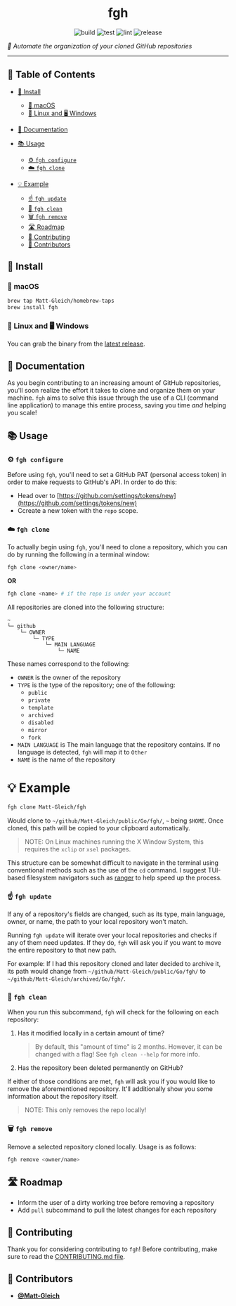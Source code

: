 <!-- DO NOT REMOVE - contributor_list:data:start:["Matt-Gleich"]:end -->

<h1 align="center">fgh</h1>

<p align="center">

<img alt="build" src="https://github.com/Matt-Gleich/fgh/workflows/build/badge.svg" />
<img alt="test" src="https://github.com/Matt-Gleich/fgh/workflows/test/badge.svg" />
<img alt="lint" src="https://github.com/Matt-Gleich/fgh/workflows/lint/badge.svg" />
<img alt="release" src="https://github.com/Matt-Gleich/fgh/workflows/release/badge.svg" />

<i>📁 Automate the organization of your cloned GitHub repositories</i>

</p>

<hr />

## 📜 Table of Contents

- [🚀 Install](#---install)

  - [🍎 macOS](#---macos)
  - [🐧 Linux and 🖥 Windows](#---linux-and----windows)

- [📖 Documentation](#---documentation)

- [📚 Usage](#---usage)

  - [⚙️ `fgh configure`](#----fgh-configure-)
  - [☁️ `fgh clone`](#----fgh-clone-)

- [💡 Example](#---example)

  - [☝️ `fgh update`](#----fgh-update-)
  - [🧼 `fgh clean`](#----fgh-clean-)
  - [🗑 `fgh remove`](#----fgh-remove-)

  * [🛣 Roadmap](#---roadmap)
  * [🙌 Contributing](#---contributing)
  * [👥 Contributors](#---contributors)

## 🚀 Install

### 🍎 macOS

```bash
brew tap Matt-Gleich/homebrew-taps
brew install fgh
```

### 🐧 Linux and 🖥 Windows

You can grab the binary from the [latest release](https://github.com/Matt-Gleich/fgh/releases/latest).

## 📖 Documentation

As you begin contributing to an increasing amount of GitHub repositories, you'll soon realize the effort it takes to clone and organize them on your machine. `fgh` aims to solve this issue through the use of a CLI (command line application) to manage this entire process, saving you time _and_ helping you scale!

## 📚 Usage

### ⚙️ `fgh configure`

Before using `fgh`, you'll need to set a GitHub PAT (personal access token) in order to make requests to GitHub's API. In order to do this:

- Head over to [https://github.com/settings/tokens/new](https://github.com/settings/tokens/new)
- Ccreate a new token with the `repo` scope.

### ☁️ `fgh clone`

To actually begin using `fgh`, you'll need to clone a repository, which you can do by running the following in a terminal window:

```bash
fgh clone <owner/name>
```

**OR**

```bash
fgh clone <name> # if the repo is under your account
```

All repositories are cloned into the following structure:

```
~
└─ github
    └─ OWNER
        └─ TYPE
            └─ MAIN LANGUAGE
                └─ NAME
```

These names correspond to the following:

- `OWNER` is the owner of the repository
- `TYPE` is the type of the repository; one of the following:
  - `public`
  - `private`
  - `template`
  - `archived`
  - `disabled`
  - `mirror`
  - `fork`
- `MAIN LANGUAGE` is The main language that the repository contains. If no language is detected, `fgh` will map it to `Other`
- `NAME` is the name of the repository

# 💡 Example

```bash
fgh clone Matt-Gleich/fgh
```

Would clone to `~/github/Matt-Gleich/public/Go/fgh/`, `~` being `$HOME`. Once cloned, this path will be copied to your clipboard automatically.

> NOTE: On Linux machines running the X Window System, this requires the `xclip` or `xsel` packages.

This structure can be somewhat difficult to navigate in the terminal using conventional methods such as the use of the `cd` command. I suggest TUI-based filesystem navigators such as [ranger](https://github.com/ranger/ranger) to help speed up the process.

### ☝️ `fgh update`

If any of a repository's fields are changed, such as its type, main language, owner, or name, the path to your local repository won't match.

Running `fgh update` will iterate over your local repositories and checks if any of them need updates. If they do, `fgh` will ask you if you want to move the entire repository to that new path.

For example: If I had this repository cloned and later decided to archive it, its path would change from `~/github/Matt-Gleich/public/Go/fgh/` to `~/github/Matt-Gleich/archived/Go/fgh/`.

### 🧼 `fgh clean`

When you run this subcommand, `fgh` will check for the following on each repository:

1. Has it modified locally in a certain amount of time?
   > By default, this "amount of time" is 2 months. However, it can be changed with a flag! See `fgh clean --help` for more info.
2. Has the repository been deleted permanently on GitHub?

If either of those conditions are met, `fgh` will ask you if you would like to remove the aforementioned repository. It'll additionally show you some information about the repository itself.

> NOTE: This only removes the repo locally!

### 🗑 `fgh remove`

Remove a selected repository cloned locally. Usage is as follows:

```bash
fgh remove <owner/name>
```

## 🛣 Roadmap

- Inform the user of a dirty working tree before removing a repository
- Add `pull` subcommand to pull the latest changes for each repository

## 🙌 Contributing

Thank you for considering contributing to `fgh`! Before contributing, make sure to read the [CONTRIBUTING.md file](https://github.com/Matt-Gleich/fgh/blob/master/CONTRIBUTING.md).

<!-- DO NOT REMOVE - contributor_list:start -->

## 👥 Contributors

- **[@Matt-Gleich](https://github.com/Matt-Gleich)**

<!-- DO NOT REMOVE - contributor_list:end -->
